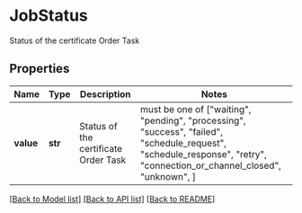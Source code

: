 # JobStatus

Status of the certificate Order Task

## Properties
Name | Type | Description | Notes
------------ | ------------- | ------------- | -------------
**value** | **str** | Status of the certificate Order Task |  must be one of ["waiting", "pending", "processing", "success", "failed", "schedule_request", "schedule_response", "retry", "connection_or_channel_closed", "unknown", ]

[[Back to Model list]](../README.md#documentation-for-models) [[Back to API list]](../README.md#documentation-for-api-endpoints) [[Back to README]](../README.md)


